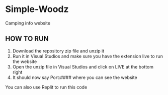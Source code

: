 # Simple-Woodz
Camping info website

## HOW TO RUN ##
1. Download the repository zip file and unzip it
2. Run it in Visual Studios and make sure you have the extension live to run the website
3. Open the unzip file in Visual Studios and click on LIVE at the bottom right
4. It should now say Port:#### where you can see the website

You can also use Replit to run this code
